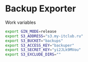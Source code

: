 # Backup Exporter

Work variables

```bash
export GIN_MODE=release
export S3_ADDRESS="s3.my-itclub.ru"
export S3_BUCKET="backups"
export S3_ACCESS_KEY="backuper"
export S3_SECRET_KEY="yi2JLk9MVou"
export S3_EXCLUDE_DIRS=""
```
